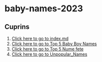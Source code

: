 # baby-names-2023
## Cuprins

1. [Click here to go to index.md](./Index.md)
2. [Click here to go to Top 5 Baby Boy Names](/Top5NumeBăieți.md)
3. [Click here to go to Top 5 Nume fete](/Top5NumeFete.md)
4. [Click here to go to Unpopular_Names](/Unpopular_Names.md)
